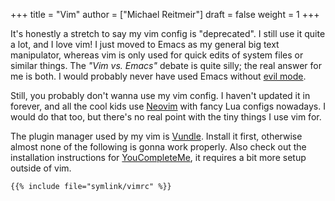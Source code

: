 +++
title = "Vim"
author = ["Michael Reitmeir"]
draft = false
weight = 1
+++

It's honestly a stretch to say my vim config is "deprecated". I still use it quite a lot, and I love vim! I just moved to Emacs as my general big text manipulator, whereas vim is only used for quick edits of system files or similar things. The _"Vim vs. Emacs"_ debate is quite silly; the real answer for me is both. I would probably never have used Emacs without [evil mode](https://github.com/emacs-evil/evil).

Still, you probably don't wanna use my vim config. I haven't updated it in forever, and all the cool kids use [Neovim](https://neovim.io/) with fancy Lua configs nowadays. I would do that too, but there's no real point with the tiny things I use vim for.

The plugin manager used by my vim is [Vundle](https://github.com/VundleVim/Vundle.vim). Install it first, otherwise almost none of the following is gonna work properly. Also check out the installation instructions for [YouCompleteMe](https://github.com/ycm-core/YouCompleteMe), it requires a bit more setup outside of vim.

```vimrc
{{% include file="symlink/vimrc" %}}
```
